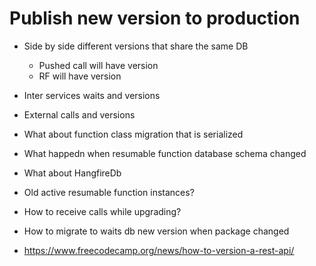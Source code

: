 # Publish new version to production
* Side by side different versions that share the same DB
	* Pushed call will have version
	* RF will have version
* Inter services waits and versions
* External calls and versions
* What about function class migration that is serialized
* What happedn when resumable function database schema changed
* What about HangfireDb
* Old active resumable function instances?
* How to receive calls while upgrading?

* How to migrate to waits db new version when package changed
* https://www.freecodecamp.org/news/how-to-version-a-rest-api/